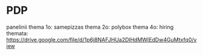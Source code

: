 # PDP
panelinii
thema 1o: samepizzas
thema 2o: polybox
thema 4o: hiring
themata:
https://drive.google.com/file/d/1p6j8NAFJHUa2DlHdMWIEdDw4GuMtxfq0/view
